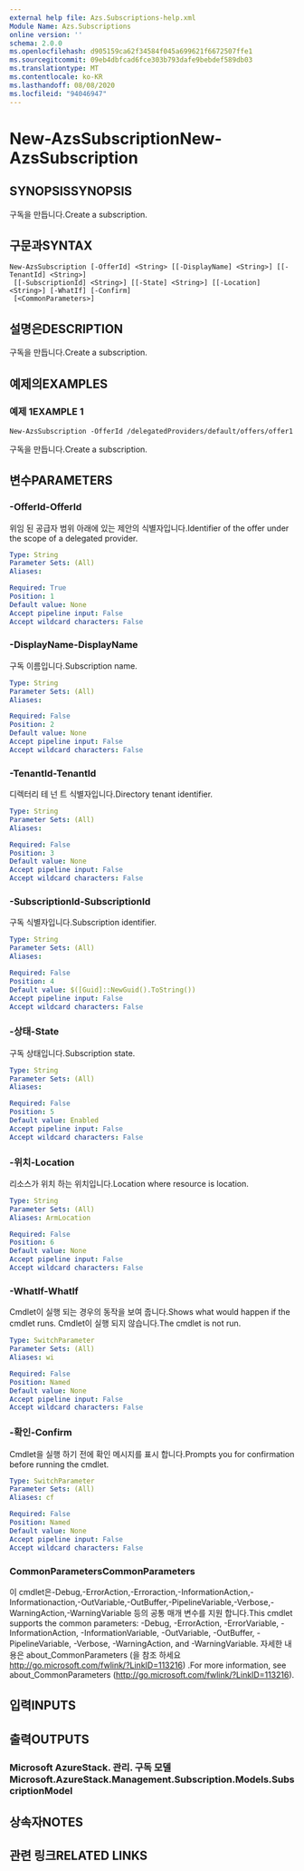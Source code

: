 ```yaml
---
external help file: Azs.Subscriptions-help.xml
Module Name: Azs.Subscriptions
online version: ''
schema: 2.0.0
ms.openlocfilehash: d905159ca62f34584f045a699621f6672507ffe1
ms.sourcegitcommit: 09eb4dbfcad6fce303b793dafe9bebdef589db03
ms.translationtype: MT
ms.contentlocale: ko-KR
ms.lasthandoff: 08/08/2020
ms.locfileid: "94046947"
---
```

# <span data-ttu-id="9e665-101">New-AzsSubscription</span><span class="sxs-lookup"><span data-stu-id="9e665-101">New-AzsSubscription</span></span>

## <span data-ttu-id="9e665-102">SYNOPSIS</span><span class="sxs-lookup"><span data-stu-id="9e665-102">SYNOPSIS</span></span>
<span data-ttu-id="9e665-103">구독을 만듭니다.</span><span class="sxs-lookup"><span data-stu-id="9e665-103">Create a subscription.</span></span>

## <span data-ttu-id="9e665-104">구문과</span><span class="sxs-lookup"><span data-stu-id="9e665-104">SYNTAX</span></span>

```
New-AzsSubscription [-OfferId] <String> [[-DisplayName] <String>] [[-TenantId] <String>]
 [[-SubscriptionId] <String>] [[-State] <String>] [[-Location] <String>] [-WhatIf] [-Confirm]
 [<CommonParameters>]
```

## <span data-ttu-id="9e665-105">설명은</span><span class="sxs-lookup"><span data-stu-id="9e665-105">DESCRIPTION</span></span>
<span data-ttu-id="9e665-106">구독을 만듭니다.</span><span class="sxs-lookup"><span data-stu-id="9e665-106">Create a subscription.</span></span>

## <span data-ttu-id="9e665-107">예제의</span><span class="sxs-lookup"><span data-stu-id="9e665-107">EXAMPLES</span></span>

### <span data-ttu-id="9e665-108">예제 1</span><span class="sxs-lookup"><span data-stu-id="9e665-108">EXAMPLE 1</span></span>
```
New-AzsSubscription -OfferId /delegatedProviders/default/offers/offer1
```

<span data-ttu-id="9e665-109">구독을 만듭니다.</span><span class="sxs-lookup"><span data-stu-id="9e665-109">Create a subscription.</span></span>

## <span data-ttu-id="9e665-110">변수</span><span class="sxs-lookup"><span data-stu-id="9e665-110">PARAMETERS</span></span>

### <span data-ttu-id="9e665-111">-OfferId</span><span class="sxs-lookup"><span data-stu-id="9e665-111">-OfferId</span></span>
<span data-ttu-id="9e665-112">위임 된 공급자 범위 아래에 있는 제안의 식별자입니다.</span><span class="sxs-lookup"><span data-stu-id="9e665-112">Identifier of the offer under the scope of a delegated provider.</span></span>

```yaml
Type: String
Parameter Sets: (All)
Aliases:

Required: True
Position: 1
Default value: None
Accept pipeline input: False
Accept wildcard characters: False
```

### <span data-ttu-id="9e665-113">-DisplayName</span><span class="sxs-lookup"><span data-stu-id="9e665-113">-DisplayName</span></span>
<span data-ttu-id="9e665-114">구독 이름입니다.</span><span class="sxs-lookup"><span data-stu-id="9e665-114">Subscription name.</span></span>

```yaml
Type: String
Parameter Sets: (All)
Aliases:

Required: False
Position: 2
Default value: None
Accept pipeline input: False
Accept wildcard characters: False
```

### <span data-ttu-id="9e665-115">-TenantId</span><span class="sxs-lookup"><span data-stu-id="9e665-115">-TenantId</span></span>
<span data-ttu-id="9e665-116">디렉터리 테 넌 트 식별자입니다.</span><span class="sxs-lookup"><span data-stu-id="9e665-116">Directory tenant identifier.</span></span>

```yaml
Type: String
Parameter Sets: (All)
Aliases:

Required: False
Position: 3
Default value: None
Accept pipeline input: False
Accept wildcard characters: False
```

### <span data-ttu-id="9e665-117">-SubscriptionId</span><span class="sxs-lookup"><span data-stu-id="9e665-117">-SubscriptionId</span></span>
<span data-ttu-id="9e665-118">구독 식별자입니다.</span><span class="sxs-lookup"><span data-stu-id="9e665-118">Subscription identifier.</span></span>

```yaml
Type: String
Parameter Sets: (All)
Aliases:

Required: False
Position: 4
Default value: $([Guid]::NewGuid().ToString())
Accept pipeline input: False
Accept wildcard characters: False
```

### <span data-ttu-id="9e665-119">-상태</span><span class="sxs-lookup"><span data-stu-id="9e665-119">-State</span></span>
<span data-ttu-id="9e665-120">구독 상태입니다.</span><span class="sxs-lookup"><span data-stu-id="9e665-120">Subscription state.</span></span>

```yaml
Type: String
Parameter Sets: (All)
Aliases:

Required: False
Position: 5
Default value: Enabled
Accept pipeline input: False
Accept wildcard characters: False
```

### <span data-ttu-id="9e665-121">-위치</span><span class="sxs-lookup"><span data-stu-id="9e665-121">-Location</span></span>
<span data-ttu-id="9e665-122">리소스가 위치 하는 위치입니다.</span><span class="sxs-lookup"><span data-stu-id="9e665-122">Location where resource is location.</span></span>

```yaml
Type: String
Parameter Sets: (All)
Aliases: ArmLocation

Required: False
Position: 6
Default value: None
Accept pipeline input: False
Accept wildcard characters: False
```

### <span data-ttu-id="9e665-123">-WhatIf</span><span class="sxs-lookup"><span data-stu-id="9e665-123">-WhatIf</span></span>
<span data-ttu-id="9e665-124">Cmdlet이 실행 되는 경우의 동작을 보여 줍니다.</span><span class="sxs-lookup"><span data-stu-id="9e665-124">Shows what would happen if the cmdlet runs.</span></span>
<span data-ttu-id="9e665-125">Cmdlet이 실행 되지 않습니다.</span><span class="sxs-lookup"><span data-stu-id="9e665-125">The cmdlet is not run.</span></span>

```yaml
Type: SwitchParameter
Parameter Sets: (All)
Aliases: wi

Required: False
Position: Named
Default value: None
Accept pipeline input: False
Accept wildcard characters: False
```

### <span data-ttu-id="9e665-126">-확인</span><span class="sxs-lookup"><span data-stu-id="9e665-126">-Confirm</span></span>
<span data-ttu-id="9e665-127">Cmdlet을 실행 하기 전에 확인 메시지를 표시 합니다.</span><span class="sxs-lookup"><span data-stu-id="9e665-127">Prompts you for confirmation before running the cmdlet.</span></span>

```yaml
Type: SwitchParameter
Parameter Sets: (All)
Aliases: cf

Required: False
Position: Named
Default value: None
Accept pipeline input: False
Accept wildcard characters: False
```

### <span data-ttu-id="9e665-128">CommonParameters</span><span class="sxs-lookup"><span data-stu-id="9e665-128">CommonParameters</span></span>
<span data-ttu-id="9e665-129">이 cmdlet은-Debug,-ErrorAction,-Erroraction,-InformationAction,-Informationaction,-OutVariable,-OutBuffer,-PipelineVariable,-Verbose,-WarningAction,-WarningVariable 등의 공통 매개 변수를 지원 합니다.</span><span class="sxs-lookup"><span data-stu-id="9e665-129">This cmdlet supports the common parameters: -Debug, -ErrorAction, -ErrorVariable, -InformationAction, -InformationVariable, -OutVariable, -OutBuffer, -PipelineVariable, -Verbose, -WarningAction, and -WarningVariable.</span></span> <span data-ttu-id="9e665-130">자세한 내용은 about_CommonParameters (을 참조 하세요 http://go.microsoft.com/fwlink/?LinkID=113216) .</span><span class="sxs-lookup"><span data-stu-id="9e665-130">For more information, see about_CommonParameters (http://go.microsoft.com/fwlink/?LinkID=113216).</span></span>

## <span data-ttu-id="9e665-131">입력</span><span class="sxs-lookup"><span data-stu-id="9e665-131">INPUTS</span></span>

## <span data-ttu-id="9e665-132">출력</span><span class="sxs-lookup"><span data-stu-id="9e665-132">OUTPUTS</span></span>

### <span data-ttu-id="9e665-133">Microsoft AzureStack. 관리. 구독 모델</span><span class="sxs-lookup"><span data-stu-id="9e665-133">Microsoft.AzureStack.Management.Subscription.Models.SubscriptionModel</span></span>

## <span data-ttu-id="9e665-134">상속자</span><span class="sxs-lookup"><span data-stu-id="9e665-134">NOTES</span></span>

## <span data-ttu-id="9e665-135">관련 링크</span><span class="sxs-lookup"><span data-stu-id="9e665-135">RELATED LINKS</span></span>
